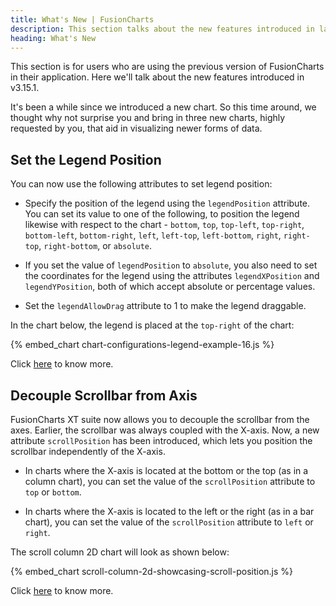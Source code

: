 ```yaml
---
title: What's New | FusionCharts
description: This section talks about the new features introduced in latest version.
heading: What's New
---
```


This section is for users who are using the previous version of FusionCharts in their application. Here we'll talk about the new features introduced in v3.15.1.

It's been a while since we introduced a new chart. So this time around, we thought why not surprise you and bring in three new charts, highly requested by you, that aid in visualizing newer forms of data.

## Set the Legend Position

You can now use the following attributes to set legend position:

- Specify the position of the legend using the `legendPosition` attribute. You can set its value to one of the following, to position the legend likewise with respect to the chart - `bottom`, `top`, `top-left`, `top-right`, `bottom-left`, `bottom-right`, `left`, `left-top`, `left-bottom`, `right`, `right-top`, `right-bottom`, or `absolute`.

- If you set the value of `legendPosition` to `absolute`, you also need to set the coordinates for the legend using the attributes `legendXPosition` and `legendYPosition`, both of which accept absolute or percentage values.

- Set the `legendAllowDrag` attribute to 1 to make the legend draggable.

In the chart below, the legend is placed at the `top-right` of the chart:

{% embed_chart chart-configurations-legend-example-16.js %}

Click [here](/chart-guide/chart-configurations/legend#set-the-legend-position) to know more.

## Decouple Scrollbar from Axis

FusionCharts XT suite now allows you to decouple the scrollbar from the axes. Earlier, the scrollbar was always coupled with the X-axis. Now, a new attribute `scrollPosition` has been introduced, which lets you position the scrollbar independently of the X-axis.

- In charts where the X-axis is located at the bottom or the top (as in a column chart), you can set the value of the `scrollPosition` attribute to `top` or `bottom`.

- In charts where the X-axis is located to the left or the right (as in a bar chart), you can set the value of the `scrollPosition` attribute to `left` or `right`.

The scroll column 2D chart will look as shown below:

{% embed_chart scroll-column-2d-showcasing-scroll-position.js %}

Click [here](/chart-guide/standard-charts/scroll-charts#position-scroll-bar) to know more.
